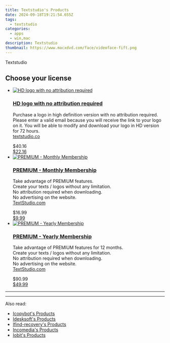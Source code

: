 ```yaml
---
title: Textstudio's Products
date: 2024-09-18T19:21:54.655Z
tags: 
  - textstudio
categories: 
  - apps
  - win,mac
description: Textstudio
thumbnail: https://www.macxdvd.com/face/videoface-fift.png
---
```


Textstudio

<!--__INIT__BEGIN__TAG__PRODUCTS__LIST__-->
<!--__INIT__END__TAG__PRODUCTS__LIST__-->

<!--__INIT__BEGIN__TAG__FEED_PRODUCTS__LIST__-->

## Choose your license

<div class="home-content-container">
  <ul class="home-article-list">
    <li class="home-article-item flex flex-row feedProduct">
      <div class="basis-1/3 lg:basis-1/4 xl:basis-1/5 relative flex justify-center items-center overflow-hidden">
                <a href="https://secure.textstudio.com/order/cart.php?PRODS=36806373&amp;QTY=1&amp;AFFILIATE=108875" class="w-24 h-24 md:w-28 md:h-28 lg:w-32 lg:h-32 xl:w-42 xl:h-42 max-w-24 max-h-24 md:max-w-28 md:max-h-28 lg:max-w-32 lg:max-h-32 xl:max-w-42 xl:max-h-42 -pt-2">
          <img src="https://secure.textstudio.com/images/merchant/d6eb8222c9718486bdabce8b897380f7/products/ad-friend.png" alt="HD logo with no attribution required" class="relative w-full h-full rounded-full object-cover dark:brightness-75 -mt-4 p-4">
        </a>
              </div>
      <div class="flex flex-col gap-5 px-7 pb-7 basis-2/3 lg:basis-3/4 xl:basis-4/5  pt-5">
        <h3 class="home-article-title"><a href="https://secure.textstudio.com/order/cart.php?PRODS=36806373&amp;QTY=1&amp;AFFILIATE=108875">HD logo with no attribution required</a></h3>
        <div class="home-article-content markdown-body">
                  <html><head></head><body><p>Purchase a logo in high definition version with no attribution required. Please enter a valid email because you will receive the link to your logo on it. You will be able to modify and download your logo in HD version for 72 hours.<br>
<a href="https://www.textstudio.co">textstudio.co</a></p></body></html>                </div>
        <div class="flex flex-row feedProduct-Price">
          <div class="feedProduct-Price--Old">
            <span class="feedProduct-Price--Currency">$</span>40<span class="feedProduct-Price--Cents">.16</span>
          </div>
          <div class="">
            <a href="https://secure.textstudio.com/order/cart.php?PRODS=36806373&amp;QTY=1&amp;AFFILIATE=108875">
            <span class="feedProduct-Price--Currency">$</span>22<span class="feedProduct-Price--Cents">.16</span>
            </a>
          </div>
        </div>
      </div>
    </li>
    <li class="home-article-item flex flex-row feedProduct">
      <div class="basis-1/3 lg:basis-1/4 xl:basis-1/5 relative flex justify-center items-center overflow-hidden">
                <a href="https://secure.textstudio.com/order/cart.php?PRODS=35633281&amp;QTY=1&amp;AFFILIATE=108875" class="w-24 h-24 md:w-28 md:h-28 lg:w-32 lg:h-32 xl:w-42 xl:h-42 max-w-24 max-h-24 md:max-w-28 md:max-h-28 lg:max-w-32 lg:max-h-32 xl:max-w-42 xl:max-h-42 -pt-2">
          <img src="https://secure.textstudio.com/images/merchant/d6eb8222c9718486bdabce8b897380f7/products/2_premium-icon.png" alt="PREMIUM - Monthly Membership" class="relative w-full h-full rounded-full object-cover dark:brightness-75 -mt-4 p-4">
        </a>
              </div>
      <div class="flex flex-col gap-5 px-7 pb-7 basis-2/3 lg:basis-3/4 xl:basis-4/5  pt-5">
        <h3 class="home-article-title"><a href="https://secure.textstudio.com/order/cart.php?PRODS=35633281&amp;QTY=1&amp;AFFILIATE=108875">PREMIUM - Monthly Membership</a></h3>
        <div class="home-article-content markdown-body">
                  <html><head></head><body><p>Take advantage of PREMIUM features.<br>
Create your texts / logos without any limitation.<br>
No attribution required when downloading.<br>
No advertising on the website.<br>
<a href="https://www.textstudio.com" title="3D Text">TextStudio.com</a></p></body></html>                </div>
        <div class="flex flex-row feedProduct-Price">
          <div class="feedProduct-Price--Old">
            <span class="feedProduct-Price--Currency">$</span>16<span class="feedProduct-Price--Cents">.99</span>
          </div>
          <div class="">
            <a href="https://secure.textstudio.com/order/cart.php?PRODS=35633281&amp;QTY=1&amp;AFFILIATE=108875">
            <span class="feedProduct-Price--Currency">$</span>9<span class="feedProduct-Price--Cents">.99</span>
            </a>
          </div>
        </div>
      </div>
    </li>
    <li class="home-article-item flex flex-row feedProduct">
      <div class="basis-1/3 lg:basis-1/4 xl:basis-1/5 relative flex justify-center items-center overflow-hidden">
                <a href="https://secure.textstudio.com/order/cart.php?PRODS=35633309&amp;QTY=1&amp;AFFILIATE=108875" class="w-24 h-24 md:w-28 md:h-28 lg:w-32 lg:h-32 xl:w-42 xl:h-42 max-w-24 max-h-24 md:max-w-28 md:max-h-28 lg:max-w-32 lg:max-h-32 xl:max-w-42 xl:max-h-42 -pt-2">
          <img src="https://secure.textstudio.com/images/merchant/d6eb8222c9718486bdabce8b897380f7/products/3_premium-icon.png" alt="PREMIUM - Yearly Membership" class="relative w-full h-full rounded-full object-cover dark:brightness-75 -mt-4 p-4">
        </a>
              </div>
      <div class="flex flex-col gap-5 px-7 pb-7 basis-2/3 lg:basis-3/4 xl:basis-4/5  pt-5">
        <h3 class="home-article-title"><a href="https://secure.textstudio.com/order/cart.php?PRODS=35633309&amp;QTY=1&amp;AFFILIATE=108875">PREMIUM - Yearly Membership</a></h3>
        <div class="home-article-content markdown-body">
                  <html><head></head><body><p>Take advantage of PREMIUM features for 12 months.<br>
Create your texts / logos without any limitation.<br>
No attribution required when downloading.<br>
No advertising on the website.<br>
<a href="https://www.textstudio.com" title="3D Text">TextStudio.com</a></p></body></html>                </div>
        <div class="flex flex-row feedProduct-Price">
          <div class="feedProduct-Price--Old">
            <span class="feedProduct-Price--Currency">$</span>90<span class="feedProduct-Price--Cents">.99</span>
          </div>
          <div class="">
            <a href="https://secure.textstudio.com/order/cart.php?PRODS=35633309&amp;QTY=1&amp;AFFILIATE=108875">
            <span class="feedProduct-Price--Currency">$</span>49<span class="feedProduct-Price--Cents">.99</span>
            </a>
          </div>
        </div>
      </div>
    </li>
  </ul>
</div>

<hr>
<!--__INIT__END__TAG__FEED_PRODUCTS__LIST__-->

<hr>

<ins class="adsbygoogle"
      style="display:block"
      data-ad-client="ca-pub-7571918770474297"
      data-ad-slot="8358498916"
      data-ad-format="auto"
      data-full-width-responsive="true"></ins>

<span class="atpl-alsoreadstyle">Also read:</span>
<div><ul>
<li><a href="https://tools.techidaily.com/icopybot/products/"><u>Icopybot's Products</u></a></li>
<li><a href="https://tools.techidaily.com/idesksoft/products/"><u>Idesksoft's Products</u></a></li>
<li><a href="https://tools.techidaily.com/ifind-recovery/products/"><u>Ifind-recovery's Products</u></a></li>
<li><a href="https://tools.techidaily.com/incomedia/products/"><u>Incomedia's Products</u></a></li>
<li><a href="https://tools.techidaily.com/iobit/products/"><u>Iobit's Products</u></a></li>
</ul></div>

